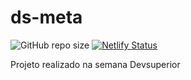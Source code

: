 
# ds-meta

<!---Esses são exemplos. Veja https://shields.io para outras pessoas ou para personalizar este conjunto de escudos. Você pode querer incluir dependências, status do projeto e informações de licença aqui--->

![GitHub repo size](https://img.shields.io/github/repo-size/Yxav/ds-meta?style=for-the-badge)
[![Netlify Status](https://api.netlify.com/api/v1/badges/30d504d7-2589-431d-a89d-d1e504d36c8c/deploy-status)](https://app.netlify.com/sites/ds-meta-xav/deploys)

Projeto realizado na semana Devsuperior
